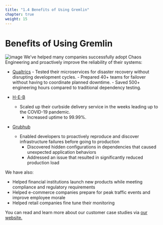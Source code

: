 ```yaml
---
title: "1.4 Benefits of Using Gremlin"
chapter: true
weight: 15
---
```


# Benefits of Using Gremlin
![image](/images/gremlin_mascot.png)
We’ve helped many companies successfully adopt Chaos Engineering and proactively improve the reliability of their systems:

+ [Qualtrics](https://www.gremlin.com/customers/qualtrics/)
		- Tested their microservices for disaster recovery without disrupting development cycles.
		- Prepared 40+ teams for failover without having to coordinate planned downtime.
		- Saved 500+ engineering hours compared to traditional dependency testing.

+ [H-E-B](https://www.gremlin.com/customers/heb/)
    - Scaled up their curbside delivery service in the weeks leading up to the COVID-19 pandemic.
		- Increased uptime to 99.99%.

+ [Grubhub](https://www.gremlin.com/customers/grubhub/)
    - Enabled developers to proactively reproduce and discover infrastructure failures before going to production
		- Discovered hidden configurations in dependencies that caused unexpected application behaviors
		- Addressed an issue that resulted in significantly reduced production load


We have also: 

+ Helped financial institutions launch new products while meeting compliance and regulatory requirements
+ Helped e-commerce companies prepare for peak traffic events and improve employee morale
+ Helped retail companies fine tune their monitoring

You can read and learn more about our customer case studies via [our website.](https://www.gremlin.com/customers/) 